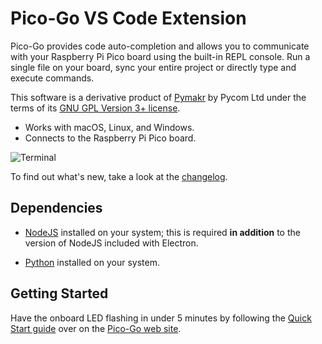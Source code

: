 #  Pico-Go VS Code Extension 

Pico-Go provides code auto-completion and allows  you to communicate with your Raspberry Pi Pico board using the built-in REPL console. Run a single file on your board, sync your entire project or directly type and execute commands.

This software is a derivative product of [Pymakr](https://marketplace.visualstudio.com/items?itemName=pycom.Pymakr) by Pycom Ltd under the terms of its [GNU GPL Version 3+ license](LICENSE.md).

- Works with macOS, Linux, and Windows.
- Connects to the Raspberry Pi Pico board.

![Terminal](https://raw.githubusercontent.com/cpwood/Pico-Go/main/images/screenshot1.png)

To find out what's new, take a look at the [changelog](CHANGELOG.md).

## Dependencies

- [NodeJS](https://nodejs.org) installed on your system; this is required **in addition** to the version of NodeJS included with Electron.

* [Python](https://www.python.org/downloads/) installed on your system.

## Getting Started

Have the onboard LED flashing in under 5 minutes by following the [Quick Start guide](http://pico-go.net/docs/start/quick/) over on the [Pico-Go web site](http://pico-go.net).
